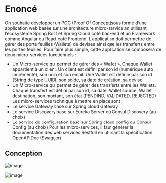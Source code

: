 # Enoncé
On souhaite développer un POC (Proof Of Concept)sous forme d’une application web basée sur une architecture
micro-service an utilisant l’écosystème Spring Boot et Spring Cloud coté backend et un Framework comme
Angular ou React coté Frontend.
L’application doit permettre de gérer des porte feuilles (Wallets) de devises ainsi que les transferts entre les
portes feuilles. Pour faire plus simple, cette application se composera de deux micro-services fonctionnels :
- Un Micro-service qui permet de gérer des « Wallet ». Chaque Wallet appartient à un client. Un client est
défini par son id (numérique auto incrémenté), son nom et son email. Une Wallet est définie par son id
(String de type UUID), son solde, sa date de création, sa devise.
- Un Micro-service qui permet de gérer des transferts entre les Wallets. Chaque transfert est défini par
son id, sa date, Wallet source, Wallet destination, son montant, son état (PENDIND, VALIDATED,
REJECTED)
Les micro-services technique à mettre en place sont :
- Le service Gateway basé sur Spring cloud Gateway
- Le service Discovery base sur Eureka Server ou Consul Discovery (au choix)
- Le service de configuration basé sur Spring cloud config ou Consul Config (au choix)
Pour les micro-services, il faut générer la documentation des web services Restfull en utilisant la spécification
OpenAPIDoc (Swagger)

## Conception

![image](https://github.com/A-ahmed-younes/Ahmed-Amkassou-enset-Adria-test/assets/101255283/5ff5f86c-af4a-4565-a84c-02fb4ea5a10e)

![image](https://github.com/A-ahmed-younes/Ahmed-Amkassou-enset-Adria-test/assets/101255283/8d59f9f7-e4fc-4deb-bb1d-37a9e20fbac4)

